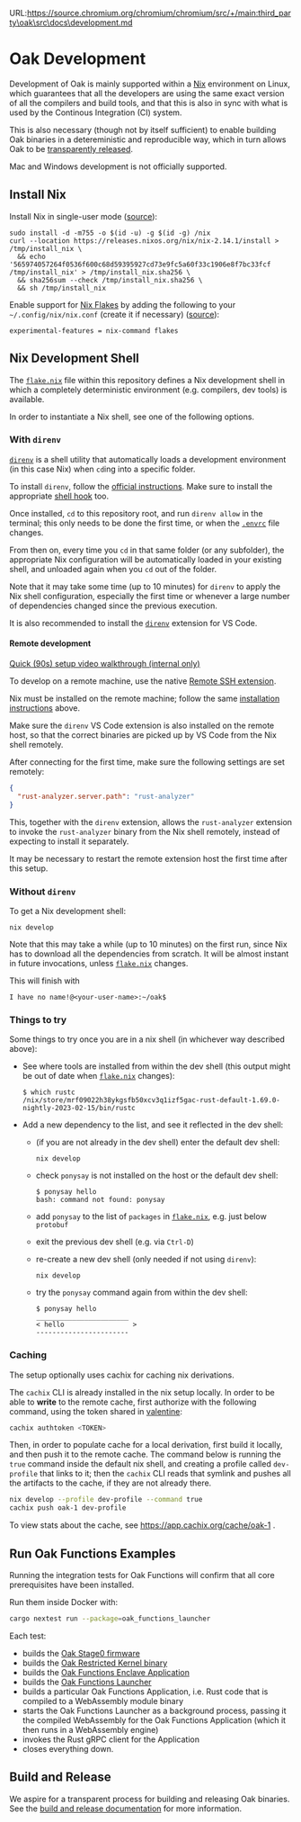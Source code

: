 URL:https://source.chromium.org/chromium/chromium/src/+/main:third_party\oak\src\docs\development.md
# Oak Development

Development of Oak is mainly supported within a [Nix](https://nixos.org/)
environment on Linux, which guarantees that all the developers are using the
same exact version of all the compilers and build tools, and that this is also
in sync with what is used by the Continous Integration (CI) system.

This is also necessary (though not by itself sufficient) to enable building Oak
binaries in a detereministic and reproducible way, which in turn allows Oak to
be [transparently released](https://github.com/project-oak/transparent-release).

Mac and Windows development is not officially supported.

## Install Nix

Install Nix in single-user mode
([source](https://nixos.wiki/wiki/Nix_Installation_Guide#Stable_Nix)):

```console
sudo install -d -m755 -o $(id -u) -g $(id -g) /nix
curl --location https://releases.nixos.org/nix/nix-2.14.1/install > /tmp/install_nix \
  && echo '565974057264f0536f600c68d59395927cd73e9fc5a60f33c1906e8f7bc33fcf  /tmp/install_nix' > /tmp/install_nix.sha256 \
  && sha256sum --check /tmp/install_nix.sha256 \
  && sh /tmp/install_nix
```

Enable support for [Nix Flakes](https://nixos.wiki/wiki/Flakes) by adding the
following to your `~/.config/nix/nix.conf` (create it if necessary)
([source](https://nixos.wiki/wiki/Flakes#Permanent)):

```text
experimental-features = nix-command flakes
```

## Nix Development Shell

The [`flake.nix`](/flake.nix) file within this repository defines a Nix
development shell in which a completely deterministic environment (e.g.
compilers, dev tools) is available.

In order to instantiate a Nix shell, see one of the following options.

### With `direnv`

[`direnv`](https://direnv.net) is a shell utility that automatically loads a
development environment (in this case Nix) when `cd`ing into a specific folder.

To install `direnv`, follow the
[official instructions](https://direnv.net/#basic-installation). Make sure to
install the appropriate [shell hook](https://direnv.net/docs/hook.html) too.

Once installed, `cd` to this repository root, and run `direnv allow` in the
terminal; this only needs to be done the first time, or when the
[`.envrc`](/.envrc) file changes.

From then on, every time you `cd` in that same folder (or any subfolder), the
appropriate Nix configuration will be automatically loaded in your existing
shell, and unloaded again when you `cd` out of the folder.

Note that it may take some time (up to 10 minutes) for `direnv` to apply the Nix
shell configuration, especially the first time or whenever a large number of
dependencies changed since the previous execution.

It is also recommended to install the
[`direnv`](https://marketplace.visualstudio.com/items?itemName=mkhl.direnv)
extension for VS Code.

#### Remote development

[Quick (90s) setup video walkthrough (internal only)](https://screencast.googleplex.com/cast/NTU0NjA4OTg1Njg5MjkyOHxmZDRlYzhhMS1hYQ)

To develop on a remote machine, use the native
[Remote SSH extension](https://marketplace.visualstudio.com/items?itemName=ms-vscode-remote.remote-ssh).

Nix must be installed on the remote machine; follow the same
[installation instructions](#install-nix) above.

Make sure the `direnv` VS Code extension is also installed on the remote host,
so that the correct binaries are picked up by VS Code from the Nix shell
remotely.

After connecting for the first time, make sure the following settings are set
remotely:

```json
{
  "rust-analyzer.server.path": "rust-analyzer"
}
```

This, together with the `direnv` extension, allows the `rust-analyzer` extension
to invoke the `rust-analyzer` binary from the Nix shell remotely, instead of
expecting to install it separately.

It may be necessary to restart the remote extension host the first time after
this setup.

### Without `direnv`

To get a Nix development shell:

```console
nix develop
```

Note that this may take a while (up to 10 minutes) on the first run, since Nix
has to download all the dependencies from scratch. It will be almost instant in
future invocations, unless [`flake.nix`](/flake.nix) changes.

This will finish with

```console
I have no name!@<your-user-name>:~/oak$
```

### Things to try

Some things to try once you are in a nix shell (in whichever way described
above):

- See where tools are installed from within the dev shell (this output might be
  out of date when [`flake.nix`](/flake.nix) changes):

  ```console
  $ which rustc
  /nix/store/mrf09022h38ykgsfb50xcv3q1izf5gac-rust-default-1.69.0-nightly-2023-02-15/bin/rustc
  ```

- Add a new dependency to the list, and see it reflected in the dev shell:

  - (if you are not already in the dev shell) enter the default dev shell:

    ```console
    nix develop
    ```

  - check `ponysay` is not installed on the host or the default dev shell:

    ```console
    $ ponysay hello
    bash: command not found: ponysay
    ```

  - add `ponysay` to the list of `packages` in [`flake.nix`](/flake.nix), e.g.
    just below `protobuf`
  - exit the previous dev shell (e.g. via `Ctrl-D`)
  - re-create a new dev shell (only needed if not using `direnv`):

    ```console
    nix develop
    ```

  - try the `ponysay` command again from within the dev shell:

    ```console
    $ ponysay hello
    _______________________
    < hello                 >
    -----------------------
    ```

### Caching

The setup optionally uses cachix for caching nix derivations.

The `cachix` CLI is already installed in the nix setup locally. In order to be
able to **write** to the remote cache, first authorize with the following
command, using the token shared in
[valentine](https://valentine.corp.google.com/#/show/1721691800385167):

```bash
cachix authtoken <TOKEN>
```

Then, in order to populate cache for a local derivation, first build it locally,
and then push it to the remote cache. The command below is running the `true`
command inside the default nix shell, and creating a profile called
`dev-profile` that links to it; then the `cachix` CLI reads that symlink and
pushes all the artifacts to the cache, if they are not already there.

```bash
nix develop --profile dev-profile --command true
cachix push oak-1 dev-profile
```

To view stats about the cache, see https://app.cachix.org/cache/oak-1 .

## Run Oak Functions Examples

Running the integration tests for Oak Functions will confirm that all core
prerequisites have been installed.

Run them inside Docker with:

```bash
cargo nextest run --package=oak_functions_launcher
```

Each test:

- builds the [Oak Stage0 firmware](/stage0_bin)
- builds the [Oak Restricted Kernel binary](/oak_restricted_kernel_bin)
- builds the
  [Oak Functions Enclave Application](/enclave_apps/oak_functions_enclave_app)
- builds the [Oak Functions Launcher](/oak_functions_launcher)
- builds a particular Oak Functions Application, i.e. Rust code that is compiled
  to a WebAssembly module binary
- starts the Oak Functions Launcher as a background process, passing it the
  compiled WebAssembly for the Oak Functions Application (which it then runs in
  a WebAssembly engine)
- invokes the Rust gRPC client for the Application
- closes everything down.

## Build and Release

We aspire for a transparent process for building and releasing Oak binaries. See
the [build and release documentation](release.md) for more information.

